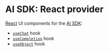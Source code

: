 # AI SDK: React provider

[React](https://react.dev/) UI components for the [AI SDK](https://ai-sdk.dev/docs):

- [`useChat`](https://ai-sdk.dev/docs/reference/ai-sdk-ui/use-chat) hook
- [`useCompletion`](https://ai-sdk.dev/docs/reference/ai-sdk-ui/use-completion) hook
- [`useObject`](https://ai-sdk.dev/docs/reference/ai-sdk-ui/use-object) hook
